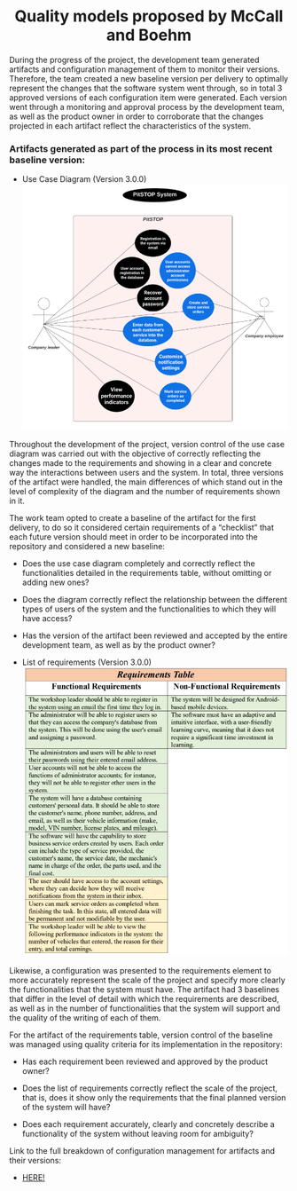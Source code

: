 <center> <h1>Quality models proposed by McCall and Boehm</h1> </center>

During the progress of the project, the development team generated artifacts and configuration management of them to monitor their versions. Therefore, the team created a new baseline version per delivery to optimally represent the changes that the software system went through, so in total 3 approved versions of each configuration item were generated. Each version went through a monitoring and approval process by the development team, as well as the product owner in order to corroborate that the changes projected in each artifact reflect the characteristics of the system.

### Artifacts generated as part of the process in its most recent baseline version:
- Use Case Diagram (Version 3.0.0)
![Use Case Diagram (Version 3.0.0)](https://github.com/hjanssena/FIS-Proyecto/blob/PD-3/Assets/Diagram.png)

Throughout the development of the project, version control of the use case diagram was carried out with the objective of correctly reflecting the changes made to the requirements and showing in a clear and concrete way the interactions between users and the system. In total, three versions of the artifact were handled, the main differences of which stand out in the level of complexity of the diagram and the number of requirements shown in it.

The work team opted to create a baseline of the artifact for the first delivery, to do so it considered certain requirements of a “checklist” that each future version should meet in order to be incorporated into the repository and considered a new baseline:

  - Does the use case diagram completely and correctly reflect the functionalities detailed in the requirements table, without omitting or adding new ones?

  - Does the diagram correctly reflect the relationship between the different types of users of the system and the functionalities to which they will have access?

  - Has the version of the artifact been reviewed and accepted by the entire development team, as well as by the product owner?

- List of requirements (Version 3.0.0)
![List of requirements (Version 3.0.0)](https://github.com/hjanssena/FIS-Proyecto/blob/PD-3/Assets/Req.png)

Likewise, a configuration was presented to the requirements element to more accurately represent the scale of the project and specify more clearly the functionalities that the system must have. The artifact had 3 baselines that differ in the level of detail with which the requirements are described, as well as in the number of functionalities that the system will support and the quality of the writing of each of them.

For the artifact of the requirements table, version control of the baseline was managed using quality criteria for its implementation in the repository:

  - Has each requirement been reviewed and approved by the product owner?

  - Does the list of requirements correctly reflect the scale of the project, that is, does it show only the requirements that the final planned version of the system will have?

  - Does each requirement accurately, clearly and concretely describe a functionality of the system without leaving room for ambiguity?

Link to the full breakdown of configuration management for artifacts and their versions:
- [HERE!](https://github.com/hjanssena/FIS-Proyecto/tree/PD-3/Reflections/Audit%20-%20Versions)